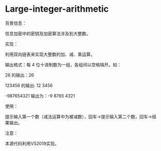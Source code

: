 # Large-integer-arithmetic
背景信息：

信息加密中的密钥及加密算法涉及到大整数。 

实现：

利用双向链表来实现大整数的加、减、乘运算。

输出格式：每 4 位十进制数为一组，各组间以空格隔开。如：

26 的输出：26 

123456 的输出: 12 3456 

-987654321 输出为：-9 8765 4321 

使用：

提示输入第一个数（减法运算中为被减数），回车->提示输入第二个数，回车->结果输出。

注意：

本源代码利用VS2019实现。
